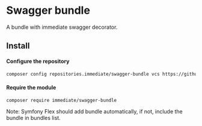 # Swagger bundle

A bundle with immediate swagger decorator.

## Install

#### Configure the repository
```bash
composer config repositories.immediate/swagger-bundle vcs https://github.com/immediate-media/swagger-bundle.git
```

#### Require the module
```bash
composer require immediate/swagger-bundle
```

Note: Symfony Flex should add bundle automatically, if not, include the bundle in bundles list.